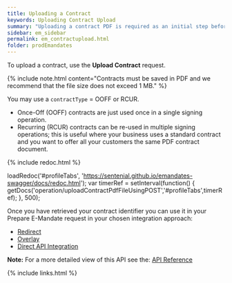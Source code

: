 ```yaml
---
title: Uploading a Contract
keywords: Uploading Contract Upload
summary: "Uploading a contract PDF is required as an initial step before combining it with a mandate."
sidebar: em_sidebar
permalink: em_contractupload.html
folder: prodEmandates
---
```


To upload a contract, use the <b>Upload Contract</b> request.


{% include note.html content="Contracts must be saved in PDF and we recommend that the file size does not exceed 1 MB." %}

You may use a `contractType` = OOFF or RCUR.

* Once-Off (OOFF) contracts are just used once in a single signing operation. 
* Recurring (RCUR) contracts can be re-used in multiple signing operations; this is useful where your business uses a standard contract and you want to offer all your customers the same PDF contract document.

<ul id="profileTabs" class="nav nav-tabs">
    
   
</ul>
 
 {% include redoc.html %}
 

 
loadRedoc('#profileTabs', 'https://sentenial.github.io/emandates-swagger/docs/redoc.html');
var timerRef = setInterval(function() { getDocs('operation/uploadContractPdfFileUsingPOST','#profileTabs',timerRef); }, 500);



</script>


<div id="mydiv"></div>


</div>
</div>


Once you have retrieved your contract identifier you can use it in your Prepare E-Mandate request in your chosen integration approach:

 

* <a href="em_tokenredirect.html">Redirect</a>
* <a href="em_token.html">Overlay</a>
* <a href="em_tokendirectapi.html">Direct API Integration</a>




<b>Note:</b> For a more detailed view of this API see the: <a href="https://docs.nuapay.com/emandate-api/#upload-contract-document" target = '_blank'><i class="fa fa-cogs"></i> API Reference</a>




{% include links.html %}
